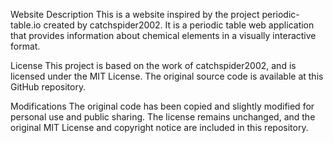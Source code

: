 Website Description
This is a website inspired by the project periodic-table.io created by catchspider2002. It is a periodic table web application that provides information about chemical elements in a visually interactive format.

License
This project is based on the work of catchspider2002, and is licensed under the MIT License. The original source code is available at this GitHub repository.

Modifications
The original code has been copied and slightly modified for personal use and public sharing. The license remains unchanged, and the original MIT License and copyright notice are included in this repository.

